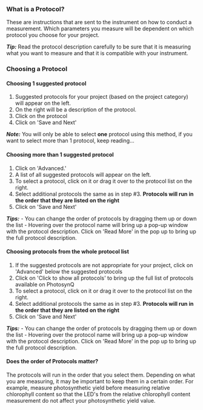 ### What is a Protocol?
These are instructions that are sent to the instrument on how to conduct a measurement. Which parameters you measure will be dependent on which protocol you choose for your project.

***Tip:*** Read the protocol description carefully to be sure that it is measuring what you want to measure and that it is compatible with your instrument. 

### Choosing a Protocol

#### Choosing 1 suggested protocol
1. Suggested protocols for your project (based on the project category) will appear on the left. 
2. On the right will be a description of the protocol. 
3. Click on the protocol
4. Click on 'Save and Next'

***Note:*** You will only be able to select **one** protocol using this method, if you want to select more than 1 protocol, keep reading... 


#### Choosing more than 1 suggested protocol
1. Click on 'Advanced.'
2. A list of all suggested protocols will appear on the left. 
3. To select a protocol, click on it or drag it over to the protocol list on the right.
4. Select additional protocols the same as in step #3. **Protocols will run in the order that they are listed on the right**
5. Click on 'Save and Next'

***Tips:*** 
    - You can change the order of protocols by dragging them up or down the list
    - Hovering over the protocol name will bring up a pop-up window with the protocol description. Click on 'Read More' in the pop up to bring up the full protocol description.



#### Choosing protocols from the whole protocol list
1. If the suggested protocols are not appropriate for your project, click on 'Advanced' below the suggested protocols
2. Click on 'Click to show all protocols' to bring up the full list of protocols available on PhotosynQ
3. To select a protocol, click on it or drag it over to the protocol list on the right.
4. Select additional protocols the same as in step #3. **Protocols will run in the order that they are listed on the right**
5. Click on 'Save and Next'

***Tips:*** 
    - You can change the order of protocols by dragging them up or down the list
    - Hovering over the protocol name will bring up a pop-up window with the protocol description. Click on 'Read More' in the pop up to bring up the full protocol description.
    
#### Does the order of Protocols matter?
The protocols will run in the order that you select them. Depending on what you are measuring, it may be important to keep them in a certain order. For example, measure photosynthetic yield before measuring relative chlorophyll content so that the LED's from the relative chlorophyll content measurement do not affect your photosynthetic yield value.
